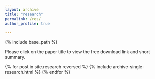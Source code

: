 ```yaml
---
layout: archive
title: "research"
permalink: /res/
author_profile: true

---
```


{% include base_path %}

Please click on the paper title to view the free download link and short summary.

{% for post in site.research reversed %}
  {% include archive-single-research.html %}
{% endfor %}

